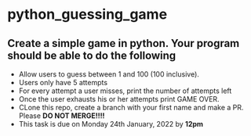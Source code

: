 # python_guessing_game

## Create a simple game in python. Your program should be able to do the following
- Allow users to guess between 1 and 100 (100 inclusive).
- Users only have 5 attempts
- For every attempt a user misses, print the number of attempts left
- Once the user exhausts his or her attempts print GAME OVER.
- CLone this repo, create a branch with your first name and make a PR. Please __DO NOT MERGE!!!!__
- This task is due on Monday 24th January, 2022 by __12pm__
